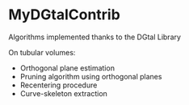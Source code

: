 # MyDGtalContrib
Algorithms implemented thanks to the DGtal Library

On tubular volumes:

* Orthogonal plane estimation
* Pruning algorithm using orthogonal planes
* Recentering procedure
* Curve-skeleton extraction
